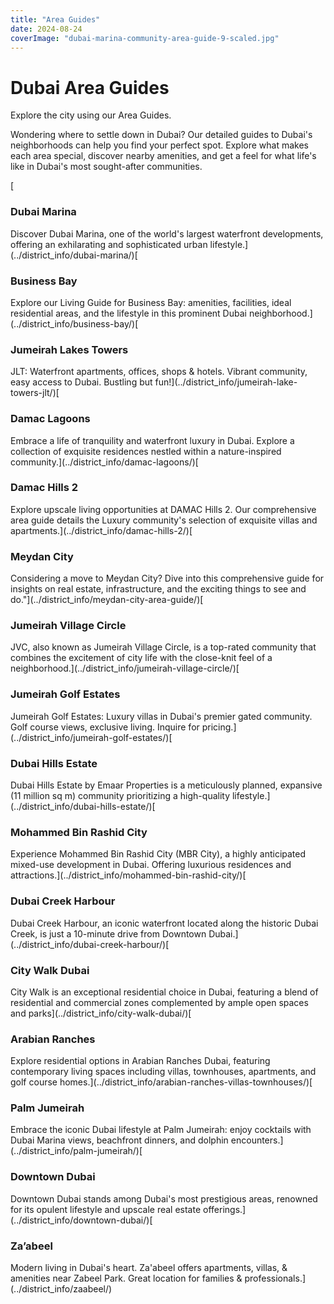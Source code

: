 ```yaml
---
title: "Area Guides"
date: 2024-08-24
coverImage: "dubai-marina-community-area-guide-9-scaled.jpg"
---
```


# Dubai Area Guides

Explore the city using our Area Guides.

Wondering where to settle down in Dubai? Our detailed guides to Dubai's neighborhoods can help you find your perfect spot. Explore what makes each area special, discover nearby amenities, and get a feel for what life's like in Dubai's most sought-after communities.

[

### Dubai Marina

Discover Dubai Marina, one of the world's largest waterfront developments, offering an exhilarating and sophisticated urban lifestyle.](../district_info/dubai-marina/)[

### Business Bay

Explore our Living Guide for Business Bay: amenities, facilities, ideal residential areas, and the lifestyle in this prominent Dubai neighborhood.](../district_info/business-bay/)[

### Jumeirah Lakes Towers

JLT: Waterfront apartments, offices, shops & hotels. Vibrant community, easy access to Dubai. Bustling but fun!](../district_info/jumeirah-lake-towers-jlt/)[

### Damac Lagoons

Embrace a life of tranquility and waterfront luxury in Dubai. Explore a collection of exquisite residences nestled within a nature-inspired community.](../district_info/damac-lagoons/)[

### Damac Hills 2

Explore upscale living opportunities at DAMAC Hills 2. Our comprehensive area guide details the Luxury community's selection of exquisite villas and apartments.](../district_info/damac-hills-2/)[

### Meydan City

Considering a move to Meydan City? Dive into this comprehensive guide for insights on real estate, infrastructure, and the exciting things to see and do."](../district_info/meydan-city-area-guide/)[

### Jumeirah Village Circle

JVC, also known as Jumeirah Village Circle, is a top-rated community that combines the excitement of city life with the close-knit feel of a neighborhood.](../district_info/jumeirah-village-circle/)[

### Jumeirah Golf Estates

Jumeirah Golf Estates: Luxury villas in Dubai's premier gated community. Golf course views, exclusive living. Inquire for pricing.](../district_info/jumeirah-golf-estates/)[

### Dubai Hills Estate

Dubai Hills Estate by Emaar Properties is a meticulously planned, expansive (11 million sq m) community prioritizing a high-quality lifestyle.](../district_info/dubai-hills-estate/)[

### Mohammed Bin Rashid City

Experience Mohammed Bin Rashid City (MBR City), a highly anticipated mixed-use development in Dubai. Offering luxurious residences and attractions.](../district_info/mohammed-bin-rashid-city/)[

### Dubai Creek Harbour

Dubai Creek Harbour, an iconic waterfront located along the historic Dubai Creek, is just a 10-minute drive from Downtown Dubai.](../district_info/dubai-creek-harbour/)[

### City Walk Dubai

City Walk is an exceptional residential choice in Dubai, featuring a blend of residential and commercial zones complemented by ample open spaces and parks](../district_info/city-walk-dubai/)[

### Arabian Ranches

Explore residential options in Arabian Ranches Dubai, featuring contemporary living spaces including villas, townhouses, apartments, and golf course homes.](../district_info/arabian-ranches-villas-townhouses/)[

### Palm Jumeirah

Embrace the iconic Dubai lifestyle at Palm Jumeirah: enjoy cocktails with Dubai Marina views, beachfront dinners, and dolphin encounters.](../district_info/palm-jumeirah/)[

### Downtown Dubai

Downtown Dubai stands among Dubai's most prestigious areas, renowned for its opulent lifestyle and upscale real estate offerings.](../district_info/downtown-dubai/)[

### Za’abeel

Modern living in Dubai's heart. Za'abeel offers apartments, villas, & amenities near Zabeel Park. Great location for families & professionals.](../district_info/zaabeel/)
